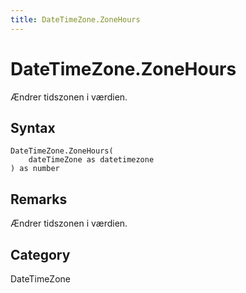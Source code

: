 ```yaml
---
title: DateTimeZone.ZoneHours
---
```


# DateTimeZone.ZoneHours


Ændrer tidszonen i værdien.


## Syntax

```powerquery
DateTimeZone.ZoneHours(
    dateTimeZone as datetimezone
) as number
```


## Remarks

Ændrer tidszonen i værdien.



## Category
DateTimeZone
